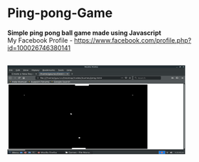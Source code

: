 # Ping-pong-Game
<b>Simple ping pong ball game made using Javascript</b>
<br>
My Facebook Profile - https://www.facebook.com/profile.php?id=100026746380141

</br>

<img width="400px" height="200px" src="ping.png">

